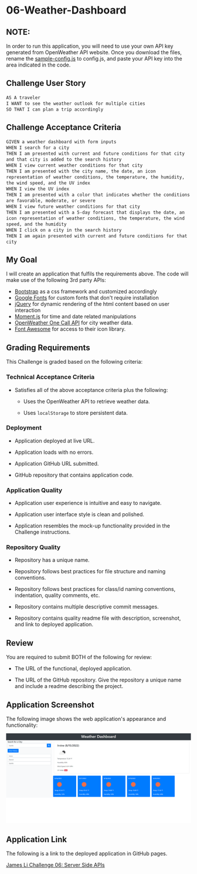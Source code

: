 # 06-Weather-Dashboard

## NOTE:
In order to run this application, you will need to use your own API key generated from OpenWeather API website.
Once you download the files, rename the [sample-config.js](./assets/js/sample-config.js) to config.js, and paste your API key into the area indicated in the code.

## Challenge User Story

```
AS A traveler
I WANT to see the weather outlook for multiple cities
SO THAT I can plan a trip accordingly
```

## Challenge Acceptance Criteria

```
GIVEN a weather dashboard with form inputs
WHEN I search for a city
THEN I am presented with current and future conditions for that city and that city is added to the search history
WHEN I view current weather conditions for that city
THEN I am presented with the city name, the date, an icon representation of weather conditions, the temperature, the humidity, the wind speed, and the UV index
WHEN I view the UV index
THEN I am presented with a color that indicates whether the conditions are favorable, moderate, or severe
WHEN I view future weather conditions for that city
THEN I am presented with a 5-day forecast that displays the date, an icon representation of weather conditions, the temperature, the wind speed, and the humidity
WHEN I click on a city in the search history
THEN I am again presented with current and future conditions for that city
```

## My Goal
I will create an application that fulfils the requirements above. The code will make use of the following 3rd party APIs:
* [Bootstrap](https://getbootstrap.com/docs/4.5/getting-started/introduction/) as a css framework and customized accordingly
* [Google Fonts](https://fonts.google.com/) for custom fonts that don't require installation
* [jQuery](https://api.jquery.com/) for dynamic rendering of the html content based on user interaction
* [Moment.js](https://momentjs.com/) for time and date related manipulations
* [OpenWeather One Call API](https://openweathermap.org/api/one-call-api) for city weather data.
* [Font Awesome](https://fontawesome.com/docs/web/) for access to their icon library.

## Grading Requirements

This Challenge is graded based on the following criteria: 

### Technical Acceptance Criteria

* Satisfies all of the above acceptance criteria plus the following:

    * Uses the OpenWeather API to retrieve weather data.

    * Uses `localStorage` to store persistent data.

### Deployment

* Application deployed at live URL.

* Application loads with no errors.

* Application GitHub URL submitted.

* GitHub repository that contains application code.

### Application Quality

* Application user experience is intuitive and easy to navigate.

* Application user interface style is clean and polished.

* Application resembles the mock-up functionality provided in the Challenge instructions.

### Repository Quality

* Repository has a unique name.

* Repository follows best practices for file structure and naming conventions.

* Repository follows best practices for class/id naming conventions, indentation, quality comments, etc.

* Repository contains multiple descriptive commit messages.

* Repository contains quality readme file with description, screenshot, and link to deployed application.

## Review

You are required to submit BOTH of the following for review:

* The URL of the functional, deployed application.

* The URL of the GitHub repository. Give the repository a unique name and include a readme describing the project.

## Application Screenshot

The following image shows the web application's appearance and functionality:

![James Li Weather Dashboard](./assets/06-weather-dashboard-screenshot.png)

## Application Link

The following is a link to the deployed application in GitHub pages.

[James Li Challenge 06: Server Side APIs](https://jimjamlee.github.io/06-Weather-Dashboard/)